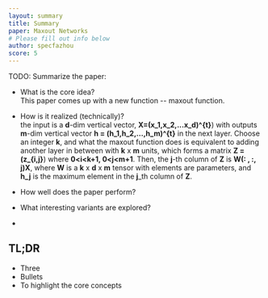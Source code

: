 ```yaml
---
layout: summary
title: Summary
paper: Maxout Networks
# Please fill out info below
author: specfazhou
score: 5
---
```


TODO: Summarize the paper:
* What is the core idea? <br/>
This paper comes up with a new function -- maxout function. 
* How is it realized (technically)? <br/>
the input is a **d**-dim vertical vector, **X=(x_1,x_2,...x_d)^{t}**) with outputs **m**-dim vertical vector **h = (h_1,h_2,...,h_m)^{t}** in the next layer. Choose an integer **k**, and what the maxout function does is equivalent to adding another layer in between with **k** x **m** units, which forms a matrix **Z = (z_{i,j}**) where **0<i<k+1, 0<j<m+1**. Then, the **j**-th column of **Z** is **W(: , :, j)X**, where **W** is a **k** x **d** x **m** tensor with elements are parameters, and **h_j** is the maximum element in the **j**_th column of **Z**.      
* How well does the paper perform?

* What interesting variants are explored?
* 

## TL;DR
* Three
* Bullets
* To highlight the core concepts

